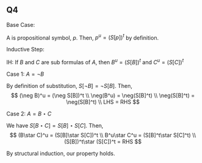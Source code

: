 ## Q4

Base Case:

A is propositional symbol, $p$. Then, $p^u = (S[p])^t$ by definition.

Inductive Step:

IH: If $B$ and $C$ are sub formulas of $A$, then $B^u = (S[B])^t$ and $C^u = (S[C])^t$

Case 1: $A = \neg B$

By definition of substitution, $S[\neg B] = \neg S[B]$. Then,
$$
(\neg B)^u = (\neg S[B])^t \\
\neg(B^u) = \neg(S[B]^t) \\
\neg(S[B]^t) = \neg(S[B]^t) \\
LHS = RHS
$$

Case 2: $A = B\star C$

We have $S[B\star C] = S[B]\star S[C]$. Then,
$$
(B\star C)^u = (S[B]\star S[C])^t \\
B^u\star C^u = (S[B]^t\star S[C]^t) \\
(S[B])^t\star (S[C])^t = RHS
$$

By structural induction, our property holds.
